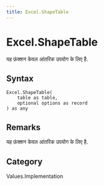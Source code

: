 ```yaml
---
title: Excel.ShapeTable
---
```


# Excel.ShapeTable


यह फ़ंक्शन केवल आंतरिक उपयोग के लिए है.


## Syntax

```powerquery
Excel.ShapeTable(
    table as table,
    optional options as record
) as any
```


## Remarks

यह फ़ंक्शन केवल आंतरिक उपयोग के लिए है.



## Category
Values.Implementation
